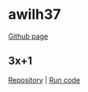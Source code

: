 # awilh37 
[Github page](https://github.com/awilh37)

## 3x+1
[Repository](https://github.com/awilh37/html_games/blob/main/awilh37/3x+1.html) | [Run code](3x+1.html)
